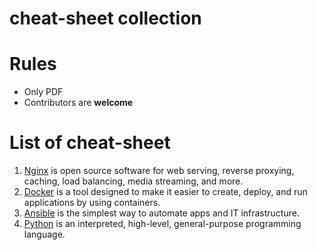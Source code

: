 # cheat-sheet collection 

# Rules
* Only PDF
* Contributors are **welcome** 

# List of cheat-sheet
  1. [Nginx](pdf/nginx.pdf) is open source software for web serving, reverse proxying, caching, load balancing, media streaming, and more.
  2. [Docker](pdf/docker.pdf) is a tool designed to make it easier to create, deploy, and run applications by using containers.
  3. [Ansible](pdf/ansible.pdf) is the simplest way to automate apps and IT infrastructure.
  4. [Python](pdf/python_beginners.pdf) is an interpreted, high-level, general-purpose programming language.
